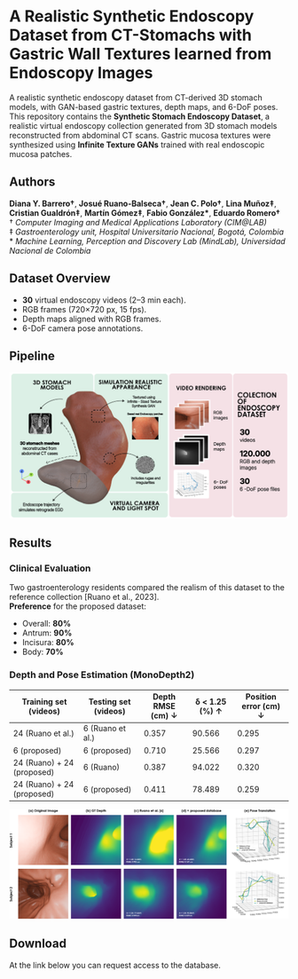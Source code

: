 # A Realistic Synthetic Endoscopy Dataset from CT-Stomachs with Gastric Wall Textures learned from Endoscopy Images
A realistic synthetic endoscopy dataset from CT-derived 3D stomach models, with GAN-based gastric textures, depth maps, and 6-DoF poses.
This repository contains the **Synthetic Stomach Endoscopy Dataset**, a realistic virtual endoscopy collection generated from 3D stomach models reconstructed from abdominal CT scans. Gastric mucosa textures were synthesized using **Infinite Texture GANs** trained with real endoscopic mucosa patches.

## Authors
**Diana Y. Barrero†**, **Josué Ruano-Balseca†**, **Jean C. Polo†**, **Lina Muñoz‡**, **Cristian Gualdrón‡**, **Martín Gómez‡**, **Fabio González\***, **Eduardo Romero†**  
† *Computer Imaging and Medical Applications Laboratory (CIM@LAB)*  
‡ *Gastroenterology unit, Hospital Universitario Nacional, Bogotá, Colombia*  
\* *Machine Learning, Perception and Discovery Lab (MindLab), Universidad Nacional de Colombia*

## Dataset Overview
- **30** virtual endoscopy videos (2–3 min each).
- RGB frames (720×720 px, 15 fps).
- Depth maps aligned with RGB frames.
- 6-DoF camera pose annotations.

## Pipeline
![Pipeline](Pipeline.png)

## Results

### Clinical Evaluation
Two gastroenterology residents compared the realism of this dataset to the reference collection [Ruano et al., 2023].  
**Preference** for the proposed dataset:
- Overall: **80%**
- Antrum: **90%**
- Incisura: **80%**
- Body: **70%**

### Depth and Pose Estimation (MonoDepth2)
| Training set (videos) | Testing set (videos) | Depth RMSE (cm) ↓ | δ < 1.25 (%) ↑ | Position error (cm) ↓ |
|----------------------|----------------------|------------------|---------------|----------------------|
| 24 (Ruano et al.)    | 6 (Ruano et al.)      | 0.357            | 90.566        | 0.295                |
| 6 (proposed)         | 6 (proposed)          | 0.710            | 25.566        | 0.297                |
| 24 (Ruano) + 24 (proposed) | 6 (Ruano)        | 0.387            | 94.022        | 0.320                |
| 24 (Ruano) + 24 (proposed) | 6 (proposed)    | 0.411            | 78.489        | 0.259                |

![Results](results.png)

## Download
At the link below you can request access to the database.

